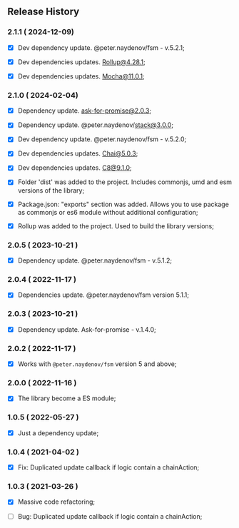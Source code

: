 ## Release History



### 2.1.1 ( 2024-12-09)
- [x] Dev dependency update. @peter.naydenov/fsm - v.5.2.1;
- [x] Dev dependencies updates. Rollup@4.28.1;
- [x] Dev dependencies updates. Mocha@11.0.1;



### 2.1.0 ( 2024-02-04)
- [x] Dependency update. ask-for-promise@2.0.3;
- [x] Dependency update. @peter.naydenov/stack@3.0.0;
- [x] Dev dependency update. @peter.naydenov/fsm - v.5.2.0;
- [x] Dev dependencies updates. Chai@5.0.3;
- [x] Dev dependencies updates. C8@9.1.0;
- [x] Folder 'dist' was added to the project. Includes commonjs, umd and esm versions of the library;
- [x] Package.json: "exports" section was added. Allows you to use package as commonjs or es6 module without additional configuration;
- [x] Rollup was added to the project. Used to build the library versions;



### 2.0.5 ( 2023-10-21 )
- [x] Dependency update. @peter.naydenov/fsm - v.5.1.2;



### 2.0.4 ( 2022-11-17 )
- [x] Dependencies update. @peter.naydenov/fsm version 5.1.1;



### 2.0.3 ( 2023-10-21 )
- [x] Dependency update. Ask-for-promise - v.1.4.0;



### 2.0.2 ( 2022-11-17 )
- [x] Works with `@peter.naydenov/fsm` version 5 and above;



### 2.0.0 ( 2022-11-16 )
- [x] The library become a ES module;



### 1.0.5 ( 2022-05-27 )
 - [x] Just a dependency update;

### 1.0.4 ( 2021-04-02 )
 - [x] Fix: Duplicated update callback if logic contain a chainAction;

### 1.0.3 ( 2021-03-26 )
 - [x] Massive code refactoring;
 - [ ] Bug: Duplicated update callback if logic contain a chainAction;









